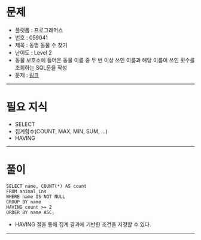 # 문제
- 플랫폼 : 프로그래머스
- 번호 : 059041
- 제목 : 동명 동물 수 찾기
- 난이도 : Level 2
- 동물 보호소에 들어온 동물 이름 중 두 번 이상 쓰인 이름과 해당 이름이 쓰인 횟수를 조회하는 SQL문을 작성
- 문제 : <a href="https://school.programmers.co.kr/learn/courses/30/lessons/59041" target="_blank">링크</a>

---

# 필요 지식
- SELECT
- 집계함수(COUNT, MAX, MIN, SUM, ...)
- HAVING

---

# 풀이
```mysql
SELECT name, COUNT(*) AS count
FROM animal_ins
WHERE name IS NOT NULL
GROUP BY name
HAVING count >= 2
ORDER BY name ASC;
```
- HAVING 절을 통해 집계 결과에 기반한 조건을 지정할 수 있다.

---
